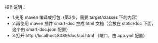 操作说明：

- 1.先用 maven 编译或打包（第2步，需要 target/classes 下的内容）
- 2.再使用 maven 插件 smart-doc 生成 html 文档（会放在 static/doc 下面，这个由 smart-doc.json 配置）
- 3.打开 http://localhost:8089/doc/api.html （端口，由 app.yml 配置）